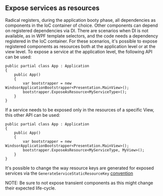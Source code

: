 ## Expose services as resources

Radical registers, during the application booty phase, all dependencies as components in the IoC container of choice. Other components can depend on registered dependencies via DI. There are scenarios when DI is not available, as in WPF template selectors, and the code needs a dependency registered in the IoC container.
For these scenarios, it's possible to expose registered components as resources both at the application level or at the view level.
To expose a service at the application level, the following API can be used:

```
public partial class App : Application
{
    public App()
    {
        var bootstrapper = new WindsorApplicationBootstrapper<Presentation.MainView>();
        bootstrapper.ExposeAsResource<MyServiceType>();
    }
}
```

If a service needs to be exposed only in the resources of a specific View, this other API can be used:

```
public partial class App : Application
{
    public App()
    {
        var bootstrapper = new WindsorApplicationBootstrapper<Presentation.MainView>();
        bootstrapper.ExposeAsResource<MyServiceType, MyView>();
    }
}
```

It's possible to change the way resource keys are generated for exposed services via the `GenerateServiceStaticResourceKey` [convention](runtime-conventions.md)

NOTE: Be sure to not expose transient components as this might change their expected life-cycle.
